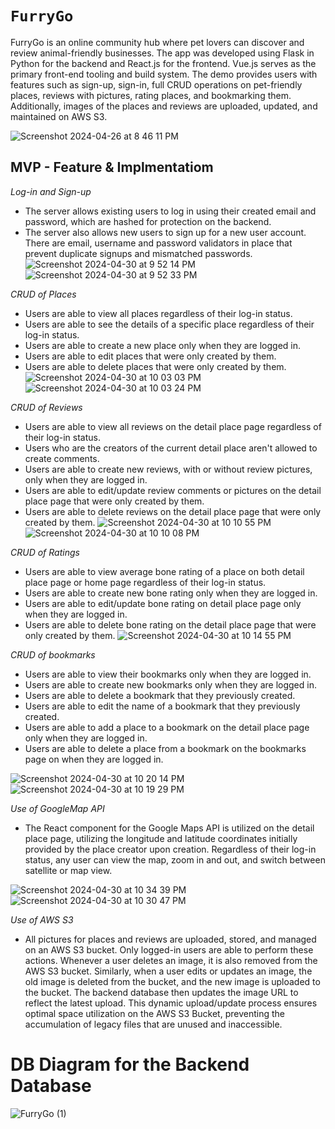 # `FurryGo`
FurryGo is an online community hub where pet lovers can discover and review animal-friendly businesses. The app was developed using Flask in Python for the backend and React.js for the frontend. Vue.js serves as the primary front-end tooling and build system. The demo provides users with features such as sign-up, sign-in, full CRUD operations on pet-friendly places, reviews with pictures, rating places, and bookmarking them. Additionally, images of the places and reviews are uploaded, updated, and maintained on AWS S3.

![Screenshot 2024-04-26 at 8 46 11 PM](https://github.com/edison914/FurryGo/assets/101605994/85d95ef0-45c1-49ca-b5eb-26ee7cbaf516)


## MVP - Feature & Implmentatiom
*Log-in and Sign-up*
* The server allows existing users to log in using their created email and password, which are hashed for protection on the backend.
* The server also allows new users to sign up for a new user account. There are email, username and password validators in place that prevent duplicate signups and mismatched passwords.
![Screenshot 2024-04-30 at 9 52 14 PM](https://github.com/edison914/FurryGo/assets/101605994/45d32896-c3d3-47de-ab1e-d2f8d8e3d3ff)
![Screenshot 2024-04-30 at 9 52 33 PM](https://github.com/edison914/FurryGo/assets/101605994/127474c0-c088-4e40-95fd-f95c00cc1714)


*CRUD of Places*
* Users are able to view all places regardless of their log-in status.
* Users are able to see the details of a specific place regardless of their log-in status.
* Users are able to create a new place only when they are logged in.
* Users are able to edit places that were only created by them.
* Users are able to delete places that were only created by them.
![Screenshot 2024-04-30 at 10 03 03 PM](https://github.com/edison914/FurryGo/assets/101605994/b0a88cba-6327-499b-a466-56ea0b15f975)
![Screenshot 2024-04-30 at 10 03 24 PM](https://github.com/edison914/FurryGo/assets/101605994/7c2af651-771f-4a4c-85da-1cb9691a784c)


*CRUD of Reviews*
* Users are able to view all reviews on the detail place page regardless of their log-in status.
* Users who are the creators of the current detail place aren't allowed to create comments.
* Users are able to create new reviews, with or without review pictures, only when they are logged in.
* Users are able to edit/update review comments or pictures on the detail place page that were only created by them.
* Users are able to delete reviews on the detail place page that were only created by them.
![Screenshot 2024-04-30 at 10 10 55 PM](https://github.com/edison914/FurryGo/assets/101605994/7d40f279-9ee2-4ff7-82b0-46b2827a356c)
![Screenshot 2024-04-30 at 10 10 08 PM](https://github.com/edison914/FurryGo/assets/101605994/846240a5-2a35-4423-b3c2-dd5f4224bb7e)


*CRUD of Ratings*
* Users are able to view average bone rating of a place on both detail place page or home page regardless of their log-in status.
* Users are able to create new bone rating only when they are logged in.
* Users are able to edit/update bone rating on detail place page only when they are logged in.
* Users are able to delete bone rating on the detail place page that were only created by them.
![Screenshot 2024-04-30 at 10 14 55 PM](https://github.com/edison914/FurryGo/assets/101605994/20f05b50-ccf1-4fba-bd4e-8789d931eb69)


*CRUD of bookmarks*
* Users are able to view their bookmarks only when they are logged in.
* Users are able to create new bookmarks only when they are logged in.
* Users are able to delete a bookmark that they previously created.
* Users are able to edit the name of a bookmark that they previously created.
* Users are able to add a place to a bookmark on the detail place page only when they are logged in.
* Users are able to delete a place from a bookmark on the bookmarks page on when they are logged in.

![Screenshot 2024-04-30 at 10 20 14 PM](https://github.com/edison914/FurryGo/assets/101605994/549f5a68-9e83-41b4-9247-7bc7ee22a586)
![Screenshot 2024-04-30 at 10 19 29 PM](https://github.com/edison914/FurryGo/assets/101605994/a691372d-c807-4e81-90b5-c9ea946aca03)


*Use of GoogleMap API*
* The React component for the Google Maps API is utilized on the detail place page, utilizing the longitude and latitude coordinates initially provided by the place creator upon creation. Regardless of their log-in status, any user can view the map, zoom in and out, and switch between satellite or map view.

![Screenshot 2024-04-30 at 10 34 39 PM](https://github.com/edison914/FurryGo/assets/101605994/f11e2eec-205c-4e87-bbff-a0d2090ad441)
![Screenshot 2024-04-30 at 10 30 47 PM](https://github.com/edison914/FurryGo/assets/101605994/2553f2db-ea1c-4cb8-b087-5ddeeaa52321)


*Use of AWS S3*
* All pictures for places and reviews are uploaded, stored, and managed on an AWS S3 bucket. Only logged-in users are able to perform these actions. Whenever a user deletes an image, it is also removed from the AWS S3 bucket. Similarly, when a user edits or updates an image, the old image is deleted from the bucket, and the new image is uploaded to the bucket. The backend database then updates the image URL to reflect the latest upload. This dynamic upload/update process ensures optimal space utilization on the AWS S3 Bucket, preventing the accumulation of legacy files that are unused and inaccessible.


# DB Diagram for the Backend Database
![FurryGo (1)](https://github.com/edison914/furrygo/assets/101605994/0eae4ea5-e872-46ae-ae20-74fe9fa48f98)
